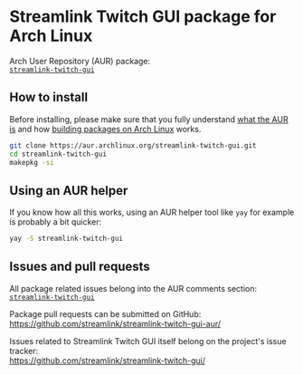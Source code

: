 Streamlink Twitch GUI package for Arch Linux
====

Arch User Repository (AUR) package:  
[`streamlink-twitch-gui`][pkg-AUR]


## How to install

Before installing, please make sure that you fully understand [what the AUR is][wiki-AUR] and how [building packages on Arch Linux][wiki-makepkg] works.

```sh
git clone https://aur.archlinux.org/streamlink-twitch-gui.git
cd streamlink-twitch-gui
makepkg -si
```


## Using an AUR helper

If you know how all this works, using an AUR helper tool like `yay` for example is probably a bit quicker:

```sh
yay -S streamlink-twitch-gui
```


## Issues and pull requests

All package related issues belong into the AUR comments section:  
[`streamlink-twitch-gui`][pkg-AUR]

Package pull requests can be submitted on GitHub:  
https://github.com/streamlink/streamlink-twitch-gui-aur/

Issues related to Streamlink Twitch GUI itself belong on the project's issue tracker:  
https://github.com/streamlink/streamlink-twitch-gui/


  [pkg-AUR]: https://aur.archlinux.org/packages/streamlink-twitch-gui/
  [wiki-AUR]: https://wiki.archlinux.org/index.php/Arch_User_Repository
  [wiki-makepkg]: https://wiki.archlinux.org/index.php/Makepkg
